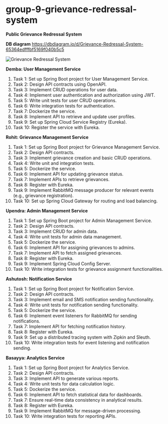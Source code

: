 # group-9-grievance-redressal-system
**Public Grievance Redressal System**

**DB diagram**
https://dbdiagram.io/d/Grievance-Redressal-System-65364edfffbf5169f040b5c5

![Grievance Redressal System](https://github.com/Scaler-Projects/group-9-grievance-redressal-system/assets/44796715/99af0272-da25-43b1-8981-a5d33c95d22c)

**Demba: User Management Service**
1. Task 1: Set up Spring Boot project for User Management Service.
1. Task 2: Design API contracts using OpenAPI.
1. Task 3: Implement CRUD operations for user data.
1. Task 4: Implement user authentication and authorization using JWT.
1. Task 5: Write unit tests for user CRUD operations.
1. Task 6: Write integration tests for authentication.
1. Task 7: Dockerize the service.
1. Task 8: Implement API to retrieve and update user profiles.
1. Task 9: Set up Spring Cloud Service Registry (Eureka).
1. Task 10: Register the service with Eureka.

**Rohit: Grievance Management Service**
1. Task 1: Set up Spring Boot project for Grievance Management Service.
1. Task 2: Design API contracts.
1. Task 3: Implement grievance creation and basic CRUD operations.
1. Task 4: Write unit and integration tests.
1. Task 5: Dockerize the service.
1. Task 6: Implement API for updating grievance status.
1. Task 7: Implement APIs to retrieve grievances.
1. Task 8: Register with Eureka.
1. Task 9: Implement RabbitMQ message producer for relevant events (e.g., grievance registration).
1. Task 10: Set up Spring Cloud Gateway for routing and load balancing.

**Upendra: Admin Management Service**
1. Task 1: Set up Spring Boot project for Admin Management Service.
1. Task 2: Design API contracts.
1. Task 3: Implement CRUD for admin data.
1. Task 4: Write unit tests for admin data management.
1. Task 5: Dockerize the service.
1. Task 6: Implement API for assigning grievances to admins.
1. Task 7: Implement API to fetch assigned grievances.
1. Task 8: Register with Eureka.
1. Task 9: Implement Spring Cloud Config Server.
1. Task 10: Write integration tests for grievance assignment functionalities.

**Ashutosh: Notification Service**
1. Task 1: Set up Spring Boot project for Notification Service.
1. Task 2: Design API contracts.
1. Task 3: Implement email and SMS notification sending functionality.
1. Task 4: Write unit tests for notification sending functionality.
1. Task 5: Dockerize the service.
1. Task 6: Implement event listeners for RabbitMQ for sending notifications.
1. Task 7: Implement API for fetching notification history.
1. Task 8: Register with Eureka.
1. Task 9: Set up a distributed tracing system with Zipkin and Sleuth.
1. Task 10: Write integration tests for event listening and notification sending.

**Basayya: Analytics Service**
1. Task 1: Set up Spring Boot project for Analytics Service.
1. Task 2: Design API contracts.
1. Task 3: Implement API to generate various reports.
1. Task 4: Write unit tests for data calculation logic.
1. Task 5: Dockerize the service.
1. Task 6: Implement API to fetch statistical data for dashboards.
1. Task 7: Ensure real-time data consistency in analytical results.
1. Task 8: Register with Eureka.
1. Task 9: Implement RabbitMQ for message-driven processing.
1. Task 10: Write integration tests for reporting APIs.
